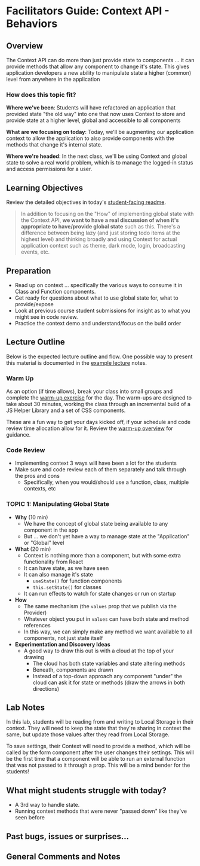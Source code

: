 # Facilitators Guide: Context API - Behaviors

## Overview

The Context API can do more than just provide state to components ... it can provide methods that allow any component to change it's state. This gives application developers a new ability to manipulate state a higher (common) level from anywhere in the application

### How does this topic fit?

**Where we've been**:
Students will have refactored an application that provided state "the old way" into one that now uses Context to store and provide state at a higher level, global and accessible to all components

**What are we focusing on today**:
Today, we'll be augmenting our application context to allow the application to also provide components with the methods that change it's internal state.

**Where we're headed**:
In the next class, we'll be using Context and global state to solve a real world problem, which is to manage the logged-in status and access permissions for a user.

## Learning Objectives

Review the detailed objectives in today's [student-facing readme](../README.md).

> In addition to focusing on the "How" of implementing global state with the Context API, **we want to have a real discussion of when it's appropriate to have/provide global state** such as this. There's a difference between being lazy (and just storing todo items at the highest level) and thinking broadly and using Context for actual application context such as theme, dark mode, login, broadcasting events, etc.

## Preparation

- Read up on context ... specifically the various ways to consume it in Class and Function components.
- Get ready for questions about what to use global state for, what to provide/expose
- Look at previous course student submissions for insight as to what you might see in code review.
- Practice the context demo and understand/focus on the build order

## Lecture Outline

Below is the expected lecture outline and flow. One possible way to present this material is documented in the [example lecture](./LECTURE-EXAMPLE.md) notes.

### Warm Up

As an option (if time allows), break your class into small groups and complete the [warm-up exercise](../warm-up/README.md) for the day. The warm-ups are designed to take about 30 minutes, working the class through an incremental build of a JS Helper Library and a set of CSS components.

These are a fun way to get your days kicked off, if your schedule and code review time allocation allow for it. Review the [warm-up overview](../../warm-ups/README.md) for guidance.

### Code Review

- Implementing context 3 ways will have been a lot for the students
- Make sure and code review each of them separately and talk through the pros and cons
  - Specifically, when you would/should use a function, class, multiple contexts, etc

### TOPIC 1: Manipulating Global State

- **Why** (10 min)
  - We have the concept of global state being available to any component in the app
  - But ... we don't yet have a way to manage state at the "Application" or "Global" level
- **What** (20 min)
  - Context is nothing more than a component, but with some extra functionality from React
  - It can have state, as we have seen
  - It can also manage it's state
    - `useState()` for function components
    - `this.setState()` for classes
  - It can run effects to watch for state changes or run on startup
- **How**
  - The same mechanism (the `values` prop that we publish via the Provider)
  - Whatever object you put in `values` can have both state and method references
  - In this way, we can simply make any method we want available to all components, not just state itself
- **Experimentation and Discovery Ideas**
  - A good way to draw this out is with a cloud at the top of your drawing
    - The cloud has both state variables and state altering methods
    - Beneath, components are drawn
    - Instead of a top-down approach any component "under" the cloud can ask it for state or methods (draw the arrows in both directions)

## Lab Notes

In this lab, students will be reading from and writing to Local Storage in their context. They will need to keep the state that they're sharing in context the same, but update those values after they read from Local Storage.

To save settings, their Context will need to provide a method, which will be called by the form component after the user changes their settings. This will be the first time that a component will be able to run an external function that was not passed to it through a prop. This will be a mind bender for the students!

## What might students struggle with today?

- A 3rd way to handle state.
- Running context methods that were never "passed down" like they've seen before

## Past bugs, issues or surprises...

## General Comments and Notes
